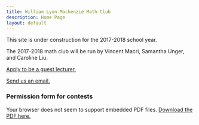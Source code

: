 ```yaml
---
title: William Lyon Mackenzie Math Club
description: Home Page
layout: default
---
```

This site is under construction for the 2017-2018 school year.

The 2017-2018 math club will be run by Vincent Macri, Samantha Unger, and Caroline Liu.

[Apply to be a guest lecturer.](https://docs.google.com/forms/d/e/1FAIpQLSd9JaZl7vY55LYRP9iUShm8M-RnZyhLyJWiTCd_rmvSsUeOqw/viewform?usp=sf_link)

[Send us an email.](mailto:math@vincemacri.ca)

### Permission form for contests
<div class="object-wrapper">
	<object data="/assets/documents/PermissionForm.pdf" type="application/pdf" width="100%" height="100%">
		<p>Your browser does not seem to support embedded PDF files. <a href="/assets/documents/PermissionForm.pdf">Download the PDF here.</a></p>
	</object>
</div>
